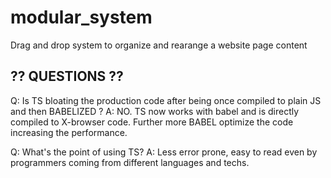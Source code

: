 # modular_system
Drag and drop system to organize and rearange a website page content


## ?? QUESTIONS ??

Q: Is TS bloating the production code after being once compiled to plain JS and then BABELIZED ? 
A: NO. TS now works with babel and is directly compiled to X-browser code. Further more BABEL optimize the code increasing the performance.

Q: What's the point of using TS?
A: Less error prone, easy to read even by programmers coming from different languages and techs.